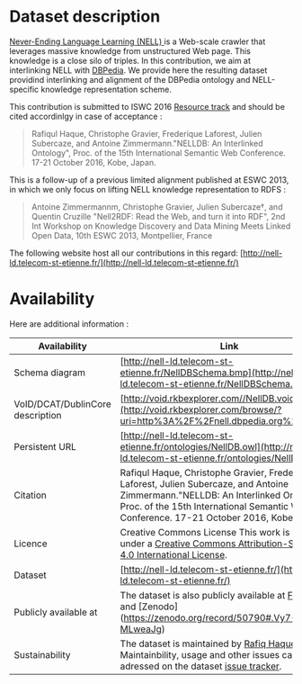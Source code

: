 # Dataset description

[ Never-Ending Language Learning (NELL) ](http://rtw.ml.cmu.edu/rtw/) is a Web-scale crawler that leverages massive knowledge from unstructured Web page. 
This knowledge is a close silo of triples. 
In this contribution, we aim at interlinking NELL with [DBPedia](http://wiki.dbpedia.org/).
We provide here the resulting dataset providind interlinking and alignment of the DBPedia ontology and NELL-specific knowledge representation scheme.

This contribution is submitted to ISWC 2016 [Resource track](http://iswc2016.semanticweb.org/pages/calls/resource-track.html) and should be cited accordinlgy in case of acceptance :

> Rafiqul Haque, Christophe Gravier, Frederique Laforest, Julien Subercaze, and Antoine Zimmermann."NELLDB: An Interlinked Ontology", Proc. of the 15th International Semantic Web Conference. 17-21 October 2016, Kobe, Japan.

This is a follow-up of a previous limited alignment published at ESWC 2013, in which we only focus on lifting NELL knowledge representation to RDFS :

> Antoine Zimmermannm, Christophe Gravier, Julien Subercaze†, and Quentin Cruzille "Nell2RDF: Read the Web, and turn it into RDF", 2nd Int Workshop on Knowledge Discovery and Data Mining Meets Linked Open Data, 10th ESWC 2013, Montpellier, France

The following website host all our contributions in this regard: [http://nell-ld.telecom-st-etienne.fr/](http://nell-ld.telecom-st-etienne.fr/)

# Availability

Here are additional information : 

| Availability  | Link          |
| ------------- | ------------- |
| Schema diagram  | [http://nell-ld.telecom-st-etienne.fr/NellDBSchema.bmp](http://nell-ld.telecom-st-etienne.fr/NellDBSchema.bmp)  |
| VoID/DCAT/DublinCore description  | [http://void.rkbexplorer.com//NellDB.void](http://void.rkbexplorer.com/browse/?uri=http%3A%2F%2Fnell.dbpedia.org%2FDataset)  |
| Persistent URL | [http://nell-ld.telecom-st-etienne.fr/ontologies/NellDB.owl](http://nell-ld.telecom-st-etienne.fr/ontologies/NellDB.owl)  |
| Citation  | Rafiqul Haque, Christophe Gravier, Frederique Laforest, Julien Subercaze, and Antoine Zimmermann."NELLDB: An Interlinked Ontology", Proc. of the 15th International Semantic Web Conference. 17-21 October 2016, Kobe, Japan.|
| Licence  | Creative Commons License This work is licensed under a [Creative Commons Attribution-ShareAlike 4.0 International License](http://creativecommons.org/licenses/by-sa/4.0/).  |
| Dataset  | [http://nell-ld.telecom-st-etienne.fr/](http://nell-ld.telecom-st-etienne.fr/) |
| Publicly available at  | The dataset is also publicly available at [FigShare](https://figshare.com/articles/New_draft_item/3206923) and [Zenodo] (https://zenodo.org/record/50790#.Vy7-MLweaJg) |
| Sustainability  | The dataset is maintained by [Rafiq Haque](mailto:rafiq.ced@gmail.com). Maintainbility, usage and other issues can also be adressed on the dataset [issue tracker](https://github.com/demohaq/NellDB/issues). |

